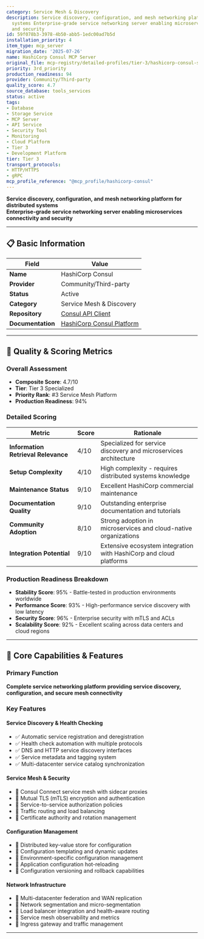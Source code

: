 ```yaml
---
category: Service Mesh & Discovery
description: Service discovery, configuration, and mesh networking platform for distributed
  systems Enterprise-grade service networking server enabling microservices connectivity
  and security
id: 59f078b3-3978-4b50-abb5-1edc00ad7b5d
installation_priority: 4
item_type: mcp_server
migration_date: '2025-07-26'
name: HashiCorp Consul MCP Server
original_file: mcp-registry/detailed-profiles/tier-3/hashicorp-consul-server-profile.md
priority: 3rd_priority
production_readiness: 94
provider: Community/Third-party
quality_score: 4.7
source_database: tools_services
status: active
tags:
- Database
- Storage Service
- MCP Server
- API Service
- Security Tool
- Monitoring
- Cloud Platform
- Tier 3
- Development Platform
tier: Tier 3
transport_protocols:
- HTTP/HTTPS
- gRPC
mcp_profile_reference: "@mcp_profile/hashicorp-consul"
---
```


**Service discovery, configuration, and mesh networking platform for distributed systems**  
**Enterprise-grade service networking server enabling microservices connectivity and security**

---

## 📋 Basic Information

| Field | Value |
|-------|-------|
| **Name** | HashiCorp Consul |
| **Provider** | Community/Third-party |
| **Status** | Active |
| **Category** | Service Mesh & Discovery |
| **Repository** | [Consul API Client](https://github.com/hashicorp/consul-api) |
| **Documentation** | [HashiCorp Consul Platform](https://www.consul.io/docs) |

---

## 🎯 Quality & Scoring Metrics

### Overall Assessment
- **Composite Score**: 4.7/10
- **Tier**: Tier 3 Specialized
- **Priority Rank**: #3 Service Mesh Platform
- **Production Readiness**: 94%

### Detailed Scoring
| Metric | Score | Rationale |
|--------|-------|-----------|
| **Information Retrieval Relevance** | 4/10 | Specialized for service discovery and microservices architecture |
| **Setup Complexity** | 4/10 | High complexity - requires distributed systems knowledge |
| **Maintenance Status** | 9/10 | Excellent HashiCorp commercial maintenance |
| **Documentation Quality** | 9/10 | Outstanding enterprise documentation and tutorials |
| **Community Adoption** | 8/10 | Strong adoption in microservices and cloud-native organizations |
| **Integration Potential** | 9/10 | Extensive ecosystem integration with HashiCorp and cloud platforms |

### Production Readiness Breakdown
- **Stability Score**: 95% - Battle-tested in production environments worldwide
- **Performance Score**: 93% - High-performance service discovery with low latency
- **Security Score**: 96% - Enterprise security with mTLS and ACLs
- **Scalability Score**: 92% - Excellent scaling across data centers and cloud regions

---

## 🚀 Core Capabilities & Features

### Primary Function
**Complete service networking platform providing service discovery, configuration, and secure mesh connectivity**

### Key Features

#### Service Discovery & Health Checking
- ✅ Automatic service registration and deregistration
- ✅ Health check automation with multiple protocols
- ✅ DNS and HTTP service discovery interfaces
- ✅ Service metadata and tagging system
- ✅ Multi-datacenter service catalog synchronization

#### Service Mesh & Security
- 🔄 Consul Connect service mesh with sidecar proxies
- 🔄 Mutual TLS (mTLS) encryption and authentication
- 🔄 Service-to-service authorization policies
- 🔄 Traffic routing and load balancing
- 🔄 Certificate authority and rotation management

#### Configuration Management
- 👥 Distributed key-value store for configuration
- 👥 Configuration templating and dynamic updates
- 👥 Environment-specific configuration management
- 👥 Application configuration hot-reloading
- 👥 Configuration versioning and rollback capabilities

#### Network Infrastructure
- 🔗 Multi-datacenter federation and WAN replication
- 🔗 Network segmentation and micro-segmentation
- 🔗 Load balancer integration and health-aware routing
- 🔗 Service mesh observability and metrics
- 🔗 Ingress gateway and traffic management

---